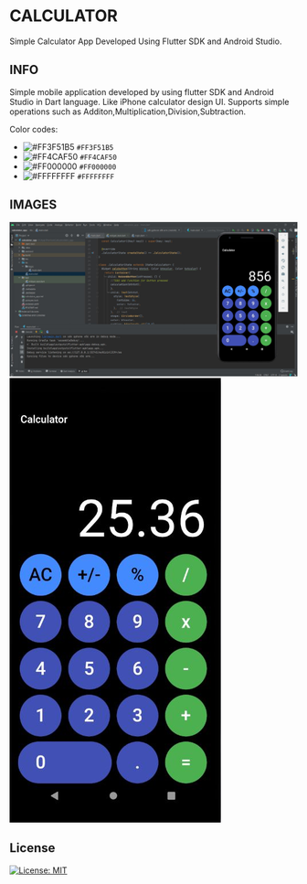 # CALCULATOR

Simple Calculator App Developed Using Flutter SDK and Android Studio.

## INFO

Simple mobile application developed by using flutter SDK and Android Studio in Dart language. Like iPhone calculator design UI.
Supports simple operations such as Additon,Multiplication,Division,Subtraction.

Color codes:

- ![#FF3F51B5](https://via.placeholder.com/15/FF3F51B5/FF3F51B5.png) `#FF3F51B5`
- ![#FF4CAF50](https://via.placeholder.com/15/FF4CAF50/FF4CAF50.png) `#FF4CAF50`
- ![#FF000000](https://via.placeholder.com/15/FF000000/FF000000.png) `#FF000000`
- ![#FFFFFFFF](https://via.placeholder.com/15/FFFFFFFF/FFFFFFFF.png) `#FFFFFFFF`

## IMAGES

![Image 01](IMG/IMG1.JPG)
![Image 02](IMG/IMG2.JPG)

## License

[![License: MIT](https://img.shields.io/badge/License-MIT-yellow.svg)](https://opensource.org/licenses/MIT)
